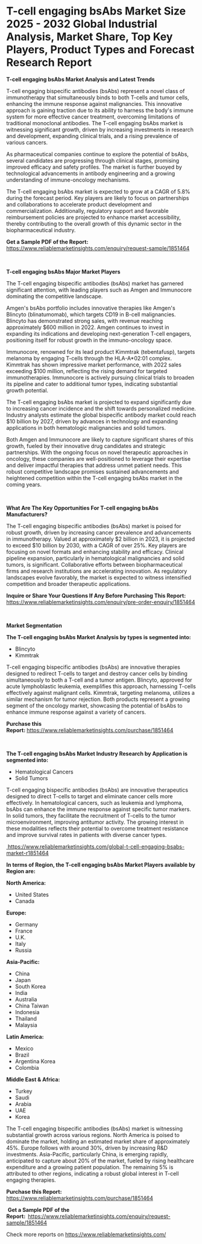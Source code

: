 <p><h1>T-cell engaging bsAbs Market Size 2025 - 2032 Global Industrial Analysis, Market Share, Top Key Players, Product Types and Forecast Research Report</h1></p><p><strong>T-cell engaging bsAbs Market Analysis and Latest Trends</strong></p>
<p><p>T-cell engaging bispecific antibodies (bsAbs) represent a novel class of immunotherapy that simultaneously binds to both T-cells and tumor cells, enhancing the immune response against malignancies. This innovative approach is gaining traction due to its ability to harness the body's immune system for more effective cancer treatment, overcoming limitations of traditional monoclonal antibodies. The T-cell engaging bsAbs market is witnessing significant growth, driven by increasing investments in research and development, expanding clinical trials, and a rising prevalence of various cancers.</p><p>As pharmaceutical companies continue to explore the potential of bsAbs, several candidates are progressing through clinical stages, promising improved efficacy and safety profiles. The market is further buoyed by technological advancements in antibody engineering and a growing understanding of immune-oncology mechanisms.</p><p>The T-cell engaging bsAbs market is expected to grow at a CAGR of 5.8% during the forecast period. Key players are likely to focus on partnerships and collaborations to accelerate product development and commercialization. Additionally, regulatory support and favorable reimbursement policies are projected to enhance market accessibility, thereby contributing to the overall growth of this dynamic sector in the biopharmaceutical industry.</p></p>
<p><strong>Get a Sample PDF of the Report:&nbsp;</strong> <a href="https://www.reliablemarketinsights.com/enquiry/request-sample/1851464?utm_campaign=3558&utm_medium=2&utm_source=Github&utm_content=ia&utm_term=26032025&utm_id=t-cell-engaging-bsabs">https://www.reliablemarketinsights.com/enquiry/request-sample/1851464</a></p>
<p>&nbsp;</p>
<p><strong>T-cell engaging bsAbs Major Market Players</strong></p>
<p><p>The T-cell engaging bispecific antibodies (bsAbs) market has garnered significant attention, with leading players such as Amgen and Immunocore dominating the competitive landscape. </p><p>Amgen's bsAbs portfolio includes innovative therapies like Amgen's Blincyto (blinatumomab), which targets CD19 in B-cell malignancies. Blincyto has demonstrated strong sales, with revenue reaching approximately $600 million in 2022. Amgen continues to invest in expanding its indications and developing next-generation T-cell engagers, positioning itself for robust growth in the immuno-oncology space.</p><p>Immunocore, renowned for its lead product Kimmtrak (tebentafusp), targets melanoma by engaging T-cells through the HLA-A*02:01 complex. Kimmtrak has shown impressive market performance, with 2022 sales exceeding $100 million, reflecting the rising demand for targeted immunotherapies. Immunocore is actively pursuing clinical trials to broaden its pipeline and cater to additional tumor types, indicating substantial growth potential.</p><p>The T-cell engaging bsAbs market is projected to expand significantly due to increasing cancer incidence and the shift towards personalized medicine. Industry analysts estimate the global bispecific antibody market could reach $10 billion by 2027, driven by advances in technology and expanding applications in both hematologic malignancies and solid tumors.</p><p>Both Amgen and Immunocore are likely to capture significant shares of this growth, fueled by their innovative drug candidates and strategic partnerships. With the ongoing focus on novel therapeutic approaches in oncology, these companies are well-positioned to leverage their expertise and deliver impactful therapies that address unmet patient needs. This robust competitive landscape promises sustained advancements and heightened competition within the T-cell engaging bsAbs market in the coming years.</p></p>
<p>&nbsp;</p>
<p><strong>What Are The Key Opportunities For T-cell engaging bsAbs Manufacturers?</strong></p>
<p><p>The T-cell engaging bispecific antibodies (bsAbs) market is poised for robust growth, driven by increasing cancer prevalence and advancements in immunotherapy. Valued at approximately $2 billion in 2023, it is projected to exceed $10 billion by 2030, with a CAGR of over 25%. Key players are focusing on novel formats and enhancing stability and efficacy. Clinical pipeline expansion, particularly in hematological malignancies and solid tumors, is significant. Collaborative efforts between biopharmaceutical firms and research institutions are accelerating innovation. As regulatory landscapes evolve favorably, the market is expected to witness intensified competition and broader therapeutic applications.</p></p>
<p><strong>Inquire or Share Your Questions If Any Before Purchasing This Report:</strong> <a href="https://www.reliablemarketinsights.com/enquiry/pre-order-enquiry/1851464?utm_campaign=3558&utm_medium=2&utm_source=Github&utm_content=ia&utm_term=26032025&utm_id=t-cell-engaging-bsabs">https://www.reliablemarketinsights.com/enquiry/pre-order-enquiry/1851464</a></p>
<p>&nbsp;</p>
<p><strong>Market Segmentation</strong></p>
<p><strong>The T-cell engaging bsAbs Market Analysis by types is segmented into:</strong></p>
<p><ul><li>Blincyto</li><li>Kimmtrak</li></ul></p>
<p><p>T-cell engaging bispecific antibodies (bsAbs) are innovative therapies designed to redirect T-cells to target and destroy cancer cells by binding simultaneously to both a T-cell and a tumor antigen. Blincyto, approved for acute lymphoblastic leukemia, exemplifies this approach, harnessing T-cells effectively against malignant cells. Kimmtrak, targeting melanoma, utilizes a similar mechanism for tumor rejection. Both products represent a growing segment of the oncology market, showcasing the potential of bsAbs to enhance immune response against a variety of cancers.</p></p>
<p><strong>Purchase this Report:&nbsp;</strong><a href="https://www.reliablemarketinsights.com/purchase/1851464?utm_campaign=3558&utm_medium=2&utm_source=Github&utm_content=ia&utm_term=26032025&utm_id=t-cell-engaging-bsabs">https://www.reliablemarketinsights.com/purchase/1851464</a></p>
<p>&nbsp;</p>
<p><strong>The T-cell engaging bsAbs Market Industry Research by Application is segmented into:</strong></p>
<p><ul><li>Hematological Cancers</li><li>Solid Tumors</li></ul></p>
<p><p>T-cell engaging bispecific antibodies (bsAbs) are innovative therapeutics designed to direct T-cells to target and eliminate cancer cells more effectively. In hematological cancers, such as leukemia and lymphoma, bsAbs can enhance the immune response against specific tumor markers. In solid tumors, they facilitate the recruitment of T-cells to the tumor microenvironment, improving antitumor activity. The growing interest in these modalities reflects their potential to overcome treatment resistance and improve survival rates in patients with diverse cancer types.</p></p>
<p><a href="https://www.reliablemarketinsights.com/global-t-cell-engaging-bsabs-market-r1851464?utm_campaign=3558&utm_medium=2&utm_source=Github&utm_content=ia&utm_term=26032025&utm_id=t-cell-engaging-bsabs">&nbsp;https://www.reliablemarketinsights.com/global-t-cell-engaging-bsabs-market-r1851464</a></p>
<p><strong>In terms of Region, the T-cell engaging bsAbs Market Players available by Region are:</strong></p>
<p>
    <p> <strong> North America: </strong>
        <ul>
            <li>United States</li>
            <li>Canada</li>
        </ul>
        </p> 
    <p> <strong> Europe: </strong>
        <ul>
            <li>Germany</li>
            <li>France</li>
            <li>U.K.</li>
            <li>Italy</li>
            <li>Russia</li>
        </ul>
        </p> 
    <p> <strong> Asia-Pacific: </strong>
        <ul>
            <li>China</li>
            <li>Japan</li>
            <li>South Korea</li>
            <li>India</li>
            <li>Australia</li>
            <li>China Taiwan</li>
            <li>Indonesia</li>
            <li>Thailand</li>
            <li>Malaysia</li>
        </ul>
        </p> 
    <p> <strong> Latin America: </strong>
        <ul>
            <li>Mexico</li>
            <li>Brazil</li>
            <li>Argentina Korea</li>
            <li>Colombia</li>
        </ul>
        </p> 
    <p> <strong> Middle East & Africa: </strong>
        <ul>
            <li>Turkey</li>
            <li>Saudi</li>
            <li>Arabia</li>
            <li>UAE</li>
            <li>Korea</li>
        </ul>
    </p>
    </p>
<p><p>The T-cell engaging bispecific antibodies (bsAbs) market is witnessing substantial growth across various regions. North America is poised to dominate the market, holding an estimated market share of approximately 45%. Europe follows with around 30%, driven by increasing R&D investments. Asia-Pacific, particularly China, is emerging rapidly, anticipated to capture about 20% of the market, fueled by rising healthcare expenditure and a growing patient population. The remaining 5% is attributed to other regions, indicating a robust global interest in T-cell engaging therapies.</p></p>
<p><strong>Purchase this Report: </strong><a href="https://www.reliablemarketinsights.com/purchase/1851464?utm_campaign=3558&utm_medium=2&utm_source=Github&utm_content=ia&utm_term=26032025&utm_id=t-cell-engaging-bsabs">https://www.reliablemarketinsights.com/purchase/1851464</a></p>
<p>&nbsp;<strong>Get a Sample PDF of the Report:&nbsp;&nbsp;</strong><a href="https://www.reliablemarketinsights.com/enquiry/request-sample/1851464?utm_campaign=3558&utm_medium=2&utm_source=Github&utm_content=ia&utm_term=26032025&utm_id=t-cell-engaging-bsabs">https://www.reliablemarketinsights.com/enquiry/request-sample/1851464</a></p>
<p><strong></strong></p>
<p>Check more reports on <a href="https://www.reliablemarketinsights.com/?utm_campaign=3558&utm_medium=2&utm_source=Github&utm_content=ia&utm_term=26032025&utm_id=t-cell-engaging-bsabs">https://www.reliablemarketinsights.com/</a></p>